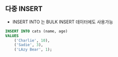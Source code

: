 ## 다중 INSERT

* INSERT INTO 는 BULK INSERT 데이터에도 사용가능

```sql
INSERT INTO cats (name, age)
VALUES 
    ('Charlie', 10),
    ('Sadie', 3),
    ('LAzy Bear', 1);
```